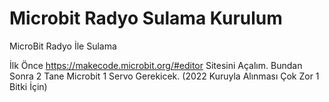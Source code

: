 # Microbit Radyo Sulama Kurulum
MicroBit Radyo İle Sulama





İlk Önce https://makecode.microbit.org/#editor Sitesini Açalım.
Bundan Sonra 2 Tane Microbit 1 Servo Gerekicek. (2022 Kuruyla Alınması Çok Zor 1 Bitki İçin)
